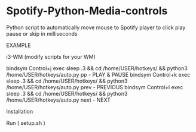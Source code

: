 # Spotify-Python-Media-controls

Python script to automatically move mouse to Spotify player to click play pause or skip in milliseconds 



EXAMPLE

i3-WM (modify scripts for your WM)

bindsym Control+j exec sleep .3 && cd /home/USER/hotkeys/ && python3 /home/USER/hotkeys/auto.py pp - PLAY & PAUSE
bindsym Control+k exec sleep .3 && cd /home/USER/hotkeys/ && python3 /home/USER/hotkeys/auto.py prev - PREVIOUS
bindsym Control+l exec sleep .3 && cd /home/USER/hotkeys/ && python3 /home/USER/hotkeys/auto.py next - NEXT 

Installation

Run ( setup.sh )
